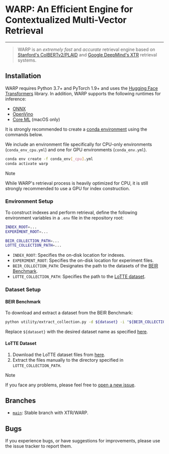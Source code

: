 # WARP: An Efficient Engine for Contextualized Multi-Vector Retrieval

------------

> WARP is an _extremely fast_ and _accurate_ retrieval engine based on [Stanford's ColBERTv2/PLAID](https://github.com/stanford-futuredata/ColBERT) and [Google DeepMind's XTR](https://github.com/google-deepmind/xtr) retrieval systems.

## Installation

WARP requires Python 3.7+ and PyTorch 1.9+ and uses the [Hugging Face Transformers](https://github.com/huggingface/transformers) library.
In addition, WARP supports the following runtimes for inference:
- [ONNX](https://onnx.ai/)
- [OpenVino](https://github.com/openvinotoolkit/openvino)
- [Core ML](https://developer.apple.com/documentation/coreml/) (macOS only)

It is strongly recommended to create a [conda environment](https://docs.anaconda.com/anaconda/install/linux/#installation) using the commands below.

We include an environment file specifically for CPU-only environments (`conda_env_cpu.yml`) and one for GPU environments (`conda_env.yml`).

```sh
conda env create -f conda_env[_cpu].yml
conda activate warp
```

> [!NOTE]
> While WARP's retrieval process is heavily optimized for CPU, it is still strongly recommended to use a GPU for index construction.

### Environment Setup
To construct indexes and perform retrieval, define the following environment variables in a `.env` file in the repository root:
```sh
INDEX_ROOT=...
EXPERIMENT_ROOT=...

BEIR_COLLECTION_PATH=...
LOTTE_COLLECTION_PATH=...
```

- `INDEX_ROOT`: Specifies the on-disk location for indexes.
- `EXPERIMENT_ROOT`: Specifies the on-disk location for experiment files.
- `BEIR_COLLECTION_PATH`: Designates the path to the datasets of the [BEIR Benchmark](https://github.com/beir-cellar/beir).
- `LOTTE_COLLECTION_PATH`: Specifies the path to the [LoTTE dataset](https://github.com/stanford-futuredata/ColBERT/blob/main/LoTTE.md).

### Dataset Setup

#### BEIR Benchmark

To download and extract a dataset from the BEIR Benchmark:

```sh
python utility/extract_collection.py -d ${dataset} -i "${BEIR_COLLECTION_PATH}" -s test
```

Replace `${dataset}` with the desired dataset name as specified [here](https://github.com/beir-cellar/beir?tab=readme-ov-file#beers-available-datasets).

#### LoTTE Dataset

1. Download the LoTTE dataset files from [here](https://downloads.cs.stanford.edu/nlp/data/colbert/colbertv2/lotte.tar.gz).
2. Extract the files manually to the directory specified in `LOTTE_COLLECTION_PATH`.


> [!NOTE]
> If you face any problems, please feel free to [open a new issue](https://github.com/jlscheerer/xtr-warp/issues).

## Branches
- [`main`](https://github.com/jlscheerer/xtr-warptree/main): Stable branch with XTR/WARP.

## Bugs
If you experience bugs, or have suggestions for improvements, please use the issue tracker to report them.